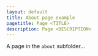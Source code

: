 ```yaml
---
layout: default
title: About page example
pagetitle: Page <TITLE>
description: Page <DESCRIPTION>
---
```


A page in the `about` subfolder...